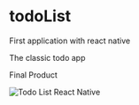 # todoList

First application with react native

The classic todo app

Final Product 

![Todo List React Native](https://github.com/makyfj/todoList/tree/main/assets/todoList.png)
